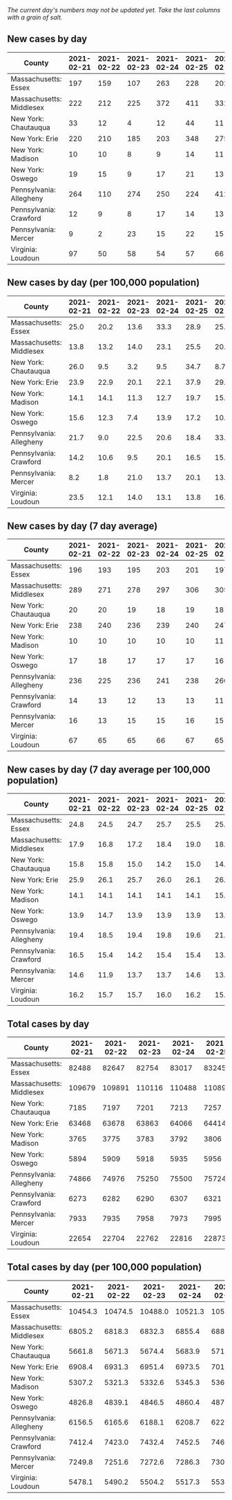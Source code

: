 _The current day's numbers may not be updated yet. Take the last columns with a grain of salt._
## New cases by day

| County | 2021-02-21 | 2021-02-22 | 2021-02-23 | 2021-02-24 | 2021-02-25 | 2021-02-26 | 2021-02-27 |
| --- | --- | --- | --- | --- | --- | --- | --- |
| Massachusetts: Essex | 197 | 159 | 107 | 263 | 228 | 202 |  |
| Massachusetts: Middlesex | 222 | 212 | 225 | 372 | 411 | 332 |  |
| New York: Chautauqua | 33 | 12 | 4 | 12 | 44 | 11 |  |
| New York: Erie | 220 | 210 | 185 | 203 | 348 | 275 |  |
| New York: Madison | 10 | 10 | 8 | 9 | 14 | 11 |  |
| New York: Oswego | 19 | 15 | 9 | 17 | 21 | 13 |  |
| Pennsylvania: Allegheny | 264 | 110 | 274 | 250 | 224 | 412 |  |
| Pennsylvania: Crawford | 12 | 9 | 8 | 17 | 14 | 13 |  |
| Pennsylvania: Mercer | 9 | 2 | 23 | 15 | 22 | 15 |  |
| Virginia: Loudoun | 97 | 50 | 58 | 54 | 57 | 66 |  |

## New cases by day (per 100,000 population)

| County | 2021-02-21 | 2021-02-22 | 2021-02-23 | 2021-02-24 | 2021-02-25 | 2021-02-26 | 2021-02-27 |
| --- | --- | --- | --- | --- | --- | --- | --- |
| Massachusetts: Essex | 25.0 | 20.2 | 13.6 | 33.3 | 28.9 | 25.6 |  |
| Massachusetts: Middlesex | 13.8 | 13.2 | 14.0 | 23.1 | 25.5 | 20.6 |  |
| New York: Chautauqua | 26.0 | 9.5 | 3.2 | 9.5 | 34.7 | 8.7 |  |
| New York: Erie | 23.9 | 22.9 | 20.1 | 22.1 | 37.9 | 29.9 |  |
| New York: Madison | 14.1 | 14.1 | 11.3 | 12.7 | 19.7 | 15.5 |  |
| New York: Oswego | 15.6 | 12.3 | 7.4 | 13.9 | 17.2 | 10.6 |  |
| Pennsylvania: Allegheny | 21.7 | 9.0 | 22.5 | 20.6 | 18.4 | 33.9 |  |
| Pennsylvania: Crawford | 14.2 | 10.6 | 9.5 | 20.1 | 16.5 | 15.4 |  |
| Pennsylvania: Mercer | 8.2 | 1.8 | 21.0 | 13.7 | 20.1 | 13.7 |  |
| Virginia: Loudoun | 23.5 | 12.1 | 14.0 | 13.1 | 13.8 | 16.0 |  |

## New cases by day (7 day average)

| County | 2021-02-21 | 2021-02-22 | 2021-02-23 | 2021-02-24 | 2021-02-25 | 2021-02-26 | 2021-02-27 |
| --- | --- | --- | --- | --- | --- | --- | --- |
| Massachusetts: Essex | 196 | 193 | 195 | 203 | 201 | 197 |  |
| Massachusetts: Middlesex | 289 | 271 | 278 | 297 | 306 | 305 |  |
| New York: Chautauqua | 20 | 20 | 19 | 18 | 19 | 18 |  |
| New York: Erie | 238 | 240 | 236 | 239 | 240 | 247 |  |
| New York: Madison | 10 | 10 | 10 | 10 | 10 | 11 |  |
| New York: Oswego | 17 | 18 | 17 | 17 | 17 | 16 |  |
| Pennsylvania: Allegheny | 236 | 225 | 236 | 241 | 238 | 260 |  |
| Pennsylvania: Crawford | 14 | 13 | 12 | 13 | 13 | 11 |  |
| Pennsylvania: Mercer | 16 | 13 | 15 | 15 | 16 | 15 |  |
| Virginia: Loudoun | 67 | 65 | 65 | 66 | 67 | 65 |  |

## New cases by day (7 day average per 100,000 population)

| County | 2021-02-21 | 2021-02-22 | 2021-02-23 | 2021-02-24 | 2021-02-25 | 2021-02-26 | 2021-02-27 |
| --- | --- | --- | --- | --- | --- | --- | --- |
| Massachusetts: Essex | 24.8 | 24.5 | 24.7 | 25.7 | 25.5 | 25.0 |  |
| Massachusetts: Middlesex | 17.9 | 16.8 | 17.2 | 18.4 | 19.0 | 18.9 |  |
| New York: Chautauqua | 15.8 | 15.8 | 15.0 | 14.2 | 15.0 | 14.2 |  |
| New York: Erie | 25.9 | 26.1 | 25.7 | 26.0 | 26.1 | 26.9 |  |
| New York: Madison | 14.1 | 14.1 | 14.1 | 14.1 | 14.1 | 15.5 |  |
| New York: Oswego | 13.9 | 14.7 | 13.9 | 13.9 | 13.9 | 13.1 |  |
| Pennsylvania: Allegheny | 19.4 | 18.5 | 19.4 | 19.8 | 19.6 | 21.4 |  |
| Pennsylvania: Crawford | 16.5 | 15.4 | 14.2 | 15.4 | 15.4 | 13.0 |  |
| Pennsylvania: Mercer | 14.6 | 11.9 | 13.7 | 13.7 | 14.6 | 13.7 |  |
| Virginia: Loudoun | 16.2 | 15.7 | 15.7 | 16.0 | 16.2 | 15.7 |  |

## Total cases by day

| County | 2021-02-21 | 2021-02-22 | 2021-02-23 | 2021-02-24 | 2021-02-25 | 2021-02-26 | 2021-02-27 |
| --- | --- | --- | --- | --- | --- | --- | --- |
| Massachusetts: Essex | 82488 | 82647 | 82754 | 83017 | 83245 | 83447 |  |
| Massachusetts: Middlesex | 109679 | 109891 | 110116 | 110488 | 110899 | 111231 |  |
| New York: Chautauqua | 7185 | 7197 | 7201 | 7213 | 7257 | 7268 |  |
| New York: Erie | 63468 | 63678 | 63863 | 64066 | 64414 | 64689 |  |
| New York: Madison | 3765 | 3775 | 3783 | 3792 | 3806 | 3817 |  |
| New York: Oswego | 5894 | 5909 | 5918 | 5935 | 5956 | 5969 |  |
| Pennsylvania: Allegheny | 74866 | 74976 | 75250 | 75500 | 75724 | 76136 |  |
| Pennsylvania: Crawford | 6273 | 6282 | 6290 | 6307 | 6321 | 6334 |  |
| Pennsylvania: Mercer | 7933 | 7935 | 7958 | 7973 | 7995 | 8010 |  |
| Virginia: Loudoun | 22654 | 22704 | 22762 | 22816 | 22873 | 22939 |  |

## Total cases by day (per 100,000 population)

| County | 2021-02-21 | 2021-02-22 | 2021-02-23 | 2021-02-24 | 2021-02-25 | 2021-02-26 | 2021-02-27 |
| --- | --- | --- | --- | --- | --- | --- | --- |
| Massachusetts: Essex | 10454.3 | 10474.5 | 10488.0 | 10521.3 | 10550.2 | 10575.8 |  |
| Massachusetts: Middlesex | 6805.2 | 6818.3 | 6832.3 | 6855.4 | 6880.9 | 6901.5 |  |
| New York: Chautauqua | 5661.8 | 5671.3 | 5674.4 | 5683.9 | 5718.5 | 5727.2 |  |
| New York: Erie | 6908.4 | 6931.3 | 6951.4 | 6973.5 | 7011.4 | 7041.3 |  |
| New York: Madison | 5307.2 | 5321.3 | 5332.6 | 5345.3 | 5365.0 | 5380.5 |  |
| New York: Oswego | 4826.8 | 4839.1 | 4846.5 | 4860.4 | 4877.6 | 4888.3 |  |
| Pennsylvania: Allegheny | 6156.5 | 6165.6 | 6188.1 | 6208.7 | 6227.1 | 6261.0 |  |
| Pennsylvania: Crawford | 7412.4 | 7423.0 | 7432.4 | 7452.5 | 7469.1 | 7484.4 |  |
| Pennsylvania: Mercer | 7249.8 | 7251.6 | 7272.6 | 7286.3 | 7306.4 | 7320.1 |  |
| Virginia: Loudoun | 5478.1 | 5490.2 | 5504.2 | 5517.3 | 5531.0 | 5547.0 |  |
